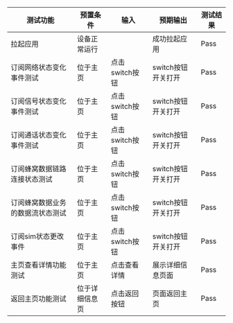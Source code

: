 |测试功能|预置条件|输入|预期输出|测试结果|
|--------------------------------|--------------------------------|--------------------------------|--------------------------------|--------------------------------|
|拉起应用|	设备正常运行|		|成功拉起应用|Pass|
|订阅网络状态变化事件测试|	位于主页|	点击switch按钮|	switch按钮开关打开|Pass|
|订阅信号状态变化事件测试|	位于主页|	点击switch按钮|	switch按钮开关打开|Pass|
|订阅通话状态变化事件测试|	位于主页|	点击switch按钮|	switch按钮开关打开|Pass|
|订阅蜂窝数据链路连接状态测试|	位于主页|	点击switch按钮|	switch按钮开关打开|Pass|
|订阅蜂窝数据业务的数据流状态测试|	位于主页|	点击switch按钮|	switch按钮开关打开|Pass|
|订阅sim状态更改事件|	位于主页|	点击switch按钮|	switch按钮开关打开|Pass|
|主页查看详情功能测试|	位于主页|	点击查看详情|	展示详细信息页面|Pass|
|返回主页功能测试|	位于详细信息页|	点击返回按钮|	页面返回主页|Pass|